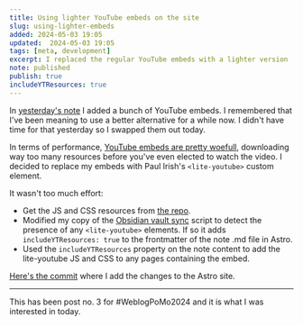```yaml
---
title: Using lighter YouTube embeds on the site
slug: using-lighter-embeds
added: 2024-05-03 19:05
updated:  2024-05-03 19:05
tags: [meta, development]
excerpt: I replaced the regular YouTube embeds with a lighter version
note: published
publish: true
includeYTResources: true
---
```


In [yesterday's note](/djs-that-wear-things/) I added a bunch of YouTube embeds. I remembered that I've been meaning to use a better alternative for a while now. I didn't have time for that yesterday so I swapped them out today.

In terms of performance, [YouTube embeds are pretty woefull](https://shoptalkshow.com/606/#t=37:42), downloading way too many resources before you've even elected to watch the video. I decided to replace my embeds with Paul Irish's `<lite-youtube>` custom element.

It wasn't too much effort:
- Get the JS and CSS resources from [the repo](https://github.com/paulirish/lite-youtube-embed?tab=readme-ov-file).
- Modified my copy of the [Obsidian vault sync](/automating-obsidian-to-astro/) script to detect the presence of any `<lite-youtube>` elements. If so it adds `includeYTResources: true` to the frontmatter of the note .md file in Astro.
- Used the `includeYTResources` property on the note content to add the lite-youtube JS and CSS to any pages containing the embed. 

[Here's the commit](https://github.com/rachsmithcodes/rachsmith.com/commit/d7ca7c8a371167da4642476356f1093205300e37) where I add the changes to the Astro site.

<hr>

This has been post no. 3 for #WeblogPoMo2024 and it is what I was interested in today.



